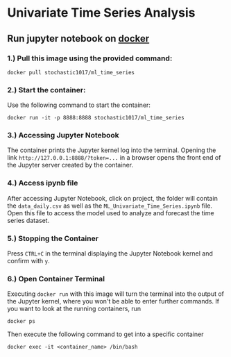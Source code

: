 # Univariate Time Series Analysis

## Run jupyter notebook on [docker](https://hub.docker.com/repository/docker/stochastic1017/ml_time_series/general)

### 1.) Pull this image using the provided command:

 ```
docker pull stochastic1017/ml_time_series
 ```

### 2.) Start the container:

Use the following command to start the container:

```
docker run -it -p 8888:8888 stochastic1017/ml_time_series
```

### 3.) Accessing Jupyter Notebook

The container prints the Jupyter kernel log into the terminal. Opening the link `http://127.0.0.1:8888/?token=...` in a browser opens the front end of the Jupyter server created by the container.

### 4.) Access ipynb file

After accessing Jupyter Notebook, click on project, the folder will contain the `data_daily.csv` as well as the `ML_Univariate_Time_Series.ipynb` file. Open this file to access the model used to analyze and forecast the time series dataset.

### 5.) Stopping the Container

Press `CTRL+C` in the terminal displaying the Jupyter Notebook kernel and confirm with `y`.

### 6.) Open Container Terminal

Executing `docker run` with this image will turn the terminal into the output of the Jupyter kernel, where you won't be able to enter further commands. If you want to look at the running containers, run

```
docker ps
```

Then execute the following command to get into a specific container

```
docker exec -it <container_name> /bin/bash
```
